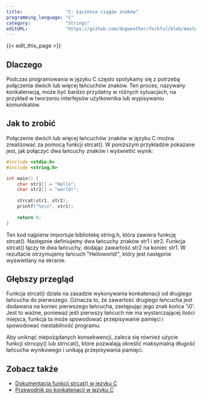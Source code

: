 ```yaml
---
title:                "C: Łączenie ciągów znaków"
programming_language: "C"
category:             "Strings"
editURL:              "https://github.com/dogweather/forkful/blob/master/content/pl/c/concatenating-strings.md"
---
```


{{< edit_this_page >}}

## Dlaczego

Podczas programowania w języku C często spotykamy się z potrzebą połączenia dwóch lub więcej łańcuchów znaków. Ten proces, nazywany konkatenacją, może być bardzo przydatny w różnych sytuacjach, na przykład w tworzeniu interfejsów użytkownika lub wypisywaniu komunikatów.

## Jak to zrobić

Połączenie dwóch lub więcej łańcuchów znaków w języku C można zrealizować za pomocą funkcji strcat(). W poniższym przykładzie pokazane jest, jak połączyć dwa łańcuchy znaków i wyświetlić wynik:

```C
#include <stdio.h>
#include <string.h>

int main() {
	char str1[] = "Hello";
	char str2[] = "world!";
	
	strcat(str1, str2);
	printf("%s\n", str1);
	
	return 0;
}
```

Ten kod najpierw importuje bibliotekę string.h, która zawiera funkcję strcat(). Następnie definiujemy dwa łańcuchy znaków str1 i str2. Funkcja strcat() łączy te dwa łańcuchy, dodając zawartość str2 na koniec str1. W rezultacie otrzymujemy łańcuch "Helloworld!", który jest następnie wyświetlany na ekranie.

## Głębszy przegląd

Funkcja strcat() działa na zasadzie wykonywania konkatenacji od drugiego łańcucha do pierwszego. Oznacza to, że zawartość drugiego łańcucha jest dodawana na koniec pierwszego łańcucha, zastępując jego znak końca '\0'. Jest to ważne, ponieważ jeśli pierwszy łańcuch nie ma wystarczającej ilości miejsca, funkcja ta może spowodować przepisywanie pamięci i spowodować niestabilność programu.

Aby uniknąć niepożądanych konsekwencji, zaleca się również użycie funkcji strncpy() lub strncat(), które pozwalają określić maksymalną długość łańcucha wynikowego i unikają przepisywania pamięci.

## Zobacz także

- [Dokumentacja funkcji strcat() w języku C](https://www.programiz.com/c-programming/library-function/string.h/strcat)
- [Przewodnik po konkatenacji w języku C](https://www.tutorialspoint.com/cprogramming/c_string_concate.htm)